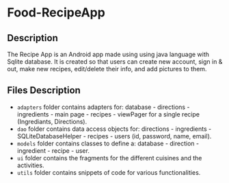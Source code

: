 # Food-RecipeApp

## Description

The Recipe App is an Android app made using using java language with Sqlite database. It is created so that users can create new account, sign in & out, make new recipes, edit/delete their info, and add pictures to them. 

## Files Description
- `adapters` folder contains adapters for: database - directions - ingredients - main page - recipes - viewPager for a single recipe (Ingrediants, Directions). 
- `dao` folder contains data access objects for: directions - ingredients - SQLiteDatabaseHelper - recipes - users (id, password, name, email). 
- `models` folder contains classes to define a: database - direction - ingredient - recipe - user.
- `ui` folder contains the fragments for the different cuisines and the activities.
- `utils` folder contains snippets of code for various functionalities.
